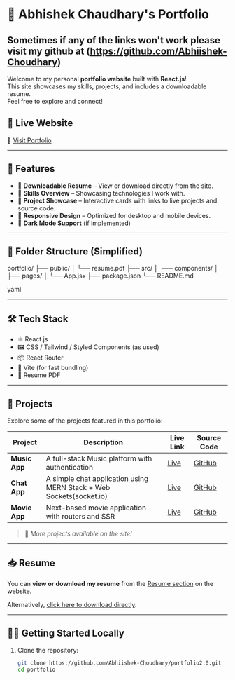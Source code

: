 # 💼 Abhishek Chaudhary's Portfolio

## Sometimes if any of the links won't work please visit my github at (https://github.com/Abhiishek-Choudhary) 

Welcome to my personal **portfolio website** built with **React.js**!  
This site showcases my skills, projects, and includes a downloadable resume.  
Feel free to explore and connect!

## 🚀 Live Website

🔗 [Visit Portfolio](https://abhishekchoudhary01.netlify.app)

---

## 🧾 Features

- 📄 **Downloadable Resume** – View or download directly from the site.
- 🧠 **Skills Overview** – Showcasing technologies I work with.
- 🔗 **Project Showcase** – Interactive cards with links to live projects and source code.
- 📱 **Responsive Design** – Optimized for desktop and mobile devices.
- 🌙 **Dark Mode Support** (if implemented)

---

## 📂 Folder Structure (Simplified)
portfolio/
├── public/
│ └── resume.pdf
├── src/
│ ├── components/
│ ├── pages/
│ └── App.jsx
├── package.json
└── README.md

yaml


---

## 🛠️ Tech Stack

- ⚛️ React.js
- 🖼️ CSS / Tailwind / Styled Components (as used)
- 📦 React Router
- 🔧 Vite (for fast bundling)
- 📄 Resume PDF

---

## 📁 Projects

Explore some of the projects featured in this portfolio:

| Project | Description | Live Link | Source Code |
|--------|-------------|-----------|-------------|
| **Music App** | A full-stack Music platform with authentication | [Live](https://spotify2-0-opal.vercel.app/) | [GitHub](https://github.com/Abhiishek-Choudhary/spotify2.0) |
| **Chat App** | A simple chat application using MERN Stack + Web Sockets(socket.io) | [Live](https://chat-app-ten-alpha-25.vercel.app/) | [GitHub](https://github.com/Abhiishek-Choudhary/chat-app) |
| **Movie App** | Next-based movie application with routers and SSR  | [Live](https://hianime7.netlify.app/) | [GitHub](https://github.com/Abhiishek-Choudhary/Hianime) |

> 📝 _More projects available on the site!_

---

## 📥 Resume

You can **view or download my resume** from the [Resume section](https://abhishekchoudhary01.netlify.app/#resume) on the website.

Alternatively, [click here to download directly](https://abhishekchoudhary01.netlify.app/resume.pdf).

---

## 🧑‍💻 Getting Started Locally

1. Clone the repository:
   ```bash
   git clone https://github.com/Abhiishek-Choudhary/portfolio2.0.git
   cd portfolio

